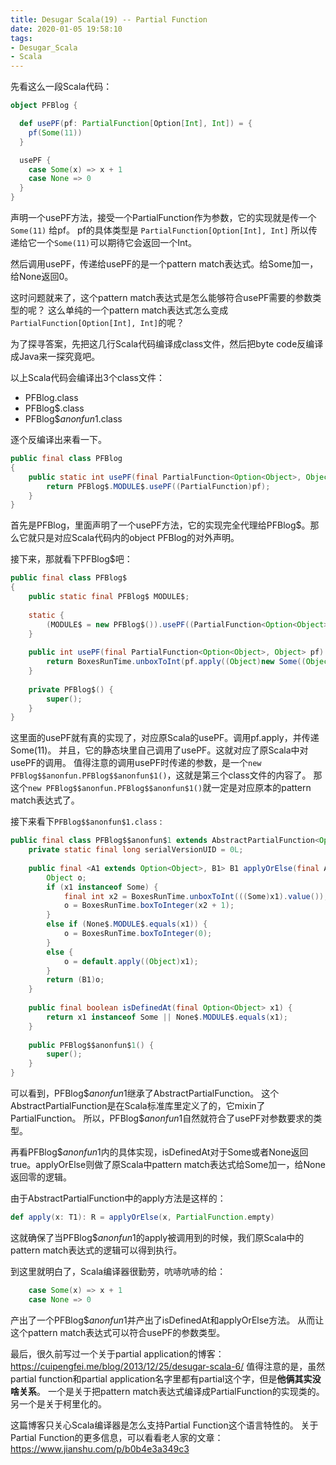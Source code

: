 ```yaml
---
title: Desugar Scala(19) -- Partial Function
date: 2020-01-05 19:58:10
tags:
- Desugar_Scala
- Scala
---
```


先看这么一段Scala代码：

```Scala
object PFBlog {

  def usePF(pf: PartialFunction[Option[Int], Int]) = {
    pf(Some(11))
  }

  usePF {
    case Some(x) => x + 1
    case None => 0
  }
}
```

声明一个usePF方法，接受一个PartialFunction作为参数，它的实现就是传一个 `Some(11)` 给pf。 
pf的具体类型是 `PartialFunction[Option[Int], Int]` 所以传递给它一个`Some(11)`可以期待它会返回一个Int。

然后调用usePF，传递给usePF的是一个pattern match表达式。给Some加一，给None返回0。

这时问题就来了，这个pattern match表达式是怎么能够符合usePF需要的参数类型的呢？
这么单纯的一个pattern match表达式怎么变成`PartialFunction[Option[Int], Int]`的呢？

为了探寻答案，先把这几行Scala代码编译成class文件，然后把byte code反编译成Java来一探究竟吧。

以上Scala代码会编译出3个class文件：
+ PFBlog.class
+ PFBlog$.class
+ PFBlog$$anonfun$1.class

逐个反编译出来看一下。

```java
public final class PFBlog
{
    public static int usePF(final PartialFunction<Option<Object>, Object> pf) {
        return PFBlog$.MODULE$.usePF((PartialFunction)pf);
    }
}
```

首先是PFBlog，里面声明了一个usePF方法，它的实现完全代理给PFBlog$。那么它就只是对应Scala代码内的object PFBlog的对外声明。

接下来，那就看下PFBlog$吧：

```java
public final class PFBlog$
{
    public static final PFBlog$ MODULE$;
    
    static {
        (MODULE$ = new PFBlog$()).usePF((PartialFunction<Option<Object>, Object>)new PFBlog$$anonfun.PFBlog$$anonfun$1());
    }
    
    public int usePF(final PartialFunction<Option<Object>, Object> pf) {
        return BoxesRunTime.unboxToInt(pf.apply((Object)new Some((Object)BoxesRunTime.boxToInteger(11))));
    }
    
    private PFBlog$() {
        super();
    }
}
```

这里面的usePF就有真的实现了，对应原Scala的usePF。调用pf.apply，并传递Some(11)。
并且，它的静态块里自己调用了usePF。这就对应了原Scala中对usePF的调用。
值得注意的调用usePF时传递的参数，是一个`new PFBlog$$anonfun.PFBlog$$anonfun$1()`，这就是第三个class文件的内容了。
那这个`new PFBlog$$anonfun.PFBlog$$anonfun$1()`就一定是对应原本的pattern match表达式了。

接下来看下`PFBlog$$anonfun$1.class` :

```java
public final class PFBlog$$anonfun$1 extends AbstractPartialFunction<Option<Object>, Object> implements Serializable {
    private static final long serialVersionUID = 0L;
    
    public final <A1 extends Option<Object>, B1> B1 applyOrElse(final A1 x1, final Function1<A1, B1> default) {
        Object o;
        if (x1 instanceof Some) {
            final int x2 = BoxesRunTime.unboxToInt(((Some)x1).value());
            o = BoxesRunTime.boxToInteger(x2 + 1);
        }
        else if (None$.MODULE$.equals(x1)) {
            o = BoxesRunTime.boxToInteger(0);
        }
        else {
            o = default.apply((Object)x1);
        }
        return (B1)o;
    }
    
    public final boolean isDefinedAt(final Option<Object> x1) {
        return x1 instanceof Some || None$.MODULE$.equals(x1);
    }
    
    public PFBlog$$anonfun$1() {
        super();
    }
}
```

可以看到，PFBlog$$anonfun$1继承了AbstractPartialFunction。
这个AbstractPartialFunction是在Scala标准库里定义了的，它mixin了PartialFunction。
所以，PFBlog$$anonfun$1自然就符合了usePF对参数要求的类型。

再看PFBlog$$anonfun$1内的具体实现，isDefinedAt对于Some或者None返回true。applyOrElse则做了原Scala中pattern match表达式给Some加一，给None返回零的逻辑。

由于AbstractPartialFunction中的apply方法是这样的：

```scala
def apply(x: T1): R = applyOrElse(x, PartialFunction.empty)
```

这就确保了当PFBlog$$anonfun$1的apply被调用到的时候，我们原Scala中的pattern match表达式的逻辑可以得到执行。

到这里就明白了，Scala编译器很勤劳，吭哧吭哧的给：
```scala
    case Some(x) => x + 1
    case None => 0
```
产出了一个PFBlog$$anonfun$1并产出了isDefinedAt和applyOrElse方法。
从而让这个pattern match表达式可以符合usePF的参数类型。

最后，很久前写过一个关于partial application的博客： https://cuipengfei.me/blog/2013/12/25/desugar-scala-6/
值得注意的是，虽然partial function和partial application名字里都有partial这个字，但是**他俩其实没啥关系**。
一个是关于把pattern match表达式编译成PartialFunction的实现类的。另一个是关于柯里化的。

这篇博客只关心Scala编译器是怎么支持Partial Function这个语言特性的。
关于Partial Function的更多信息，可以看看老人家的文章： https://www.jianshu.com/p/b0b4e3a349c3
